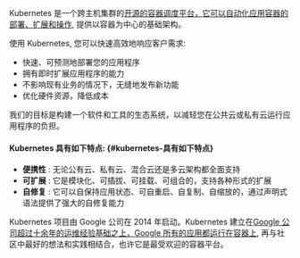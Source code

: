 

Kubernetes 是一个跨主机集群的[开源的容器调度平台，它可以自动化应用容器的部署、扩展和操作](http://www.slideshare.net/BrianGrant11/wso2con-us-2015-kubernetes-a-platform-for-automating-deployment-scaling-and-operations), 提供以容器为中心的基础架构。

使用 Kubernetes, 您可以快速高效地响应客户需求:

* 快速、可预测地部署您的应用程序
* 拥有即时扩展应用程序的能力
* 不影响现有业务的情况下，无缝地发布新功能
* 优化硬件资源，降低成本

我们的目标是构建一个软件和工具的生态系统，以减轻您在公共云或私有云运行应用程序的负担。

#### Kubernetes 具有如下特点: {#kubernetes-具有如下特点}

* **便携性**
  : 无论公有云、私有云、混合云还是多云架构都全面支持
* **可扩展**
  : 它是模块化、可插拔、可挂载、可组合的，支持各种形式的扩展
* **自修复**
  : 它可以自保持应用状态、可自重启、自复制、自缩放的，通过声明式语法提供了强大的自修复能力

Kubernetes 项目由 Google 公司在 2014 年启动。Kubernetes 建立在[Google 公司超过十余年的运维经验基础之上，Google 所有的应用都运行在容器上](https://research.google.com/pubs/pub43438.html), 再与社区中最好的想法和实践相结合，也许它是最受欢迎的容器平台。

  


